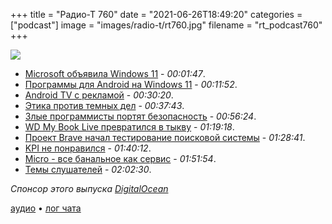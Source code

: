 +++
title = "Радио-Т 760"
date = "2021-06-26T18:49:20"
categories = ["podcast"]
image = "images/radio-t/rt760.jpg"
filename = "rt_podcast760"
+++

![](https://radio-t.com/images/radio-t/rt760.jpg)

- [Microsoft объявила Windows 11](https://www.theverge.com/2021/6/24/22546791/microsoft-windows-11-announcement-features-updates) - *00:01:47*.
- [Программы для Android на Windows 11](https://www.theverge.com/2021/6/24/22548428/microsoft-windows-11-android-apps-support-amazon-store) - *00:11:52*.
- [Android TV с рекламой](https://play.google.com/store/apps/details?id=com.google.android.tvlauncher) - *00:30:20*.
- [Этика против темных дел](https://www.peachesnstink.com/p/6pJoCuczOj8cxCUQDMlfQv) - *00:37:43*.
- [Злые программисты портят безопасность](https://www.theregister.com/2021/06/25/application_vulnerability_epidemic/) - *00:56:24*.
- [WD My Book Live превратился в тыкву](https://arstechnica.com/gadgets/2021/06/mass-data-wipe-in-my-book-devices-prompts-warning-from-western-digital/) - *01:19:18*.
- [Проект Brave начал тестирование поисковой системы](https://www.opennet.ru/opennews/art.shtml?num=55376) - *01:28:41*.
- [KPI не понравился](https://lkml.org/lkml/2021/6/18/153) - *01:40:12*.
- [Micro - все банальное как сервис](https://blog.m3o.com/2021/06/24/micro-apis-for-everyday-use.html) - *01:51:54*.
- [Темы слушателей](https://radio-t.com/p/2021/06/22/prep-760/) - *02:02:30*.

*Спонсор этого выпуска [DigitalOcean](https://do.co/radiot)*


[аудио](https://cdn.radio-t.com/rt_podcast760.mp3) • [лог чата](https://chat.radio-t.com/logs/radio-t-760.html)
<audio src="https://cdn.radio-t.com/rt_podcast760.mp3" preload="none"></audio>

